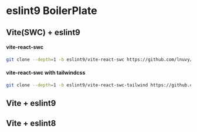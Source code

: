 # eslint9 BoilerPlate

## Vite(SWC) + eslint9

#### vite-react-swc
```bash
git clone --depth=1 -b eslint9/vite-react-swc https://github.com/lnuvy/eslint-boiler-plate.git my-project-name
```

#### vite-react-swc with tailwindcss
```bash
git clone --depth=1 -b eslint9/vite-react-swc-tailwind https://github.com/lnuvy/eslint-boiler-plate.git my-project-name
```


## Vite + eslint9



## Vite + eslint8

